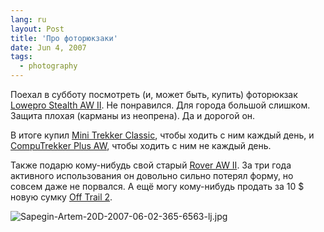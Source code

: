 ```yaml
---
lang: ru
layout: Post
title: 'Про фоторюкзаки'
date: Jun 4, 2007
tags:
  - photography
---
```


Поехал в субботу посмотреть (и, может быть, купить) фоторюкзак [Lowepro Stealth AW II](http://lowepro.com/Products/Backpacks/notebook_camera/Stealth_AW_II.aspx). Не понравился. Для города большой слишком. Защита плохая (карманы из неопрена). Да и дорогой он.

В итоге купил [Mini Trekker Classic](http://lowepro.com/Products/Backpacks/classic/Mini_Trekker_Classic.aspx), чтобы ходить с ним каждый день, и [CompuTrekker Plus AW](http://lowepro.com/Products/Backpacks/notebook_camera/), чтобы ходить с ним не каждый день.

Также подарю кому-нибудь свой старый [Rover AW II](http://lowepro.com/Products/Backpacks/allWeather/Rover_AW_II.aspx). За три года активного использования он довольно сильно потерял форму, но совсем даже не порвался. А ещё могу кому-нибудь продать за 10 $ новую сумку [Off Trail 2](http://lowepro.com/Products/Beltpacks/modular/Off_Trail_2.aspx).

![Sapegin-Artem-20D-2007-06-02-365-6563-lj.jpg](upload://Sapegin-Artem-20D-2007-06-02-365-6563-lj.jpg)
